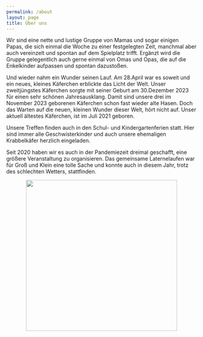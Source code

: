 ```yaml
---
permalink: /about
layout: page
title: Über uns
---
```


Wir sind eine nette und lustige Gruppe von Mamas und sogar einigen Papas, die sich einmal die Woche zu einer festgelegten Zeit, manchmal aber auch vereinzelt und spontan auf dem Spielplatz trifft. Ergänzt wird die Gruppe gelegentlich auch gerne einmal von Omas und Opas, die auf die Enkelkinder aufpassen und spontan dazustoßen. 

Und wieder nahm ein Wunder seinen Lauf. Am 28.April war es soweit und ein neues, kleines Käferchen erblickte das Licht der Welt. Unser zweitjüngstes Käferchen sorgte mit seiner Geburt am 30.Dezember 2023 für einen sehr schönen Jahresausklang.
Damit sind unsere drei im November 2023 geborenen Käferchen schon fast wieder alte Hasen. Doch das Warten auf die neuen, kleinen Wunder dieser Welt, hört nicht auf. 
Unser aktuell ältestes Käferchen, ist im Juli 2021 geboren. 

Unsere Treffen finden auch in den Schul- und Kindergartenferien statt. Hier sind immer alle Geschwisterkinder und auch unsere ehemaligen Krabbelkäfer herzlich eingeladen.

Seit 2020 haben wir es auch in der Pandemiezeit dreimal geschafft, eine größere Veranstaltung zu organisieren. Das gemeinsame Laternelaufen war für Groß und Klein eine tolle Sache und konnte auch in diesem Jahr, trotz des schlechten Wetters, stattfinden. 


<p align="center">
<img src="https://github.com/flash1293/krabbelkaefer-buechig/assets/122925568/5744048c-607b-4608-8f2a-4d527fe7eaf0" width=400 />
</p>


